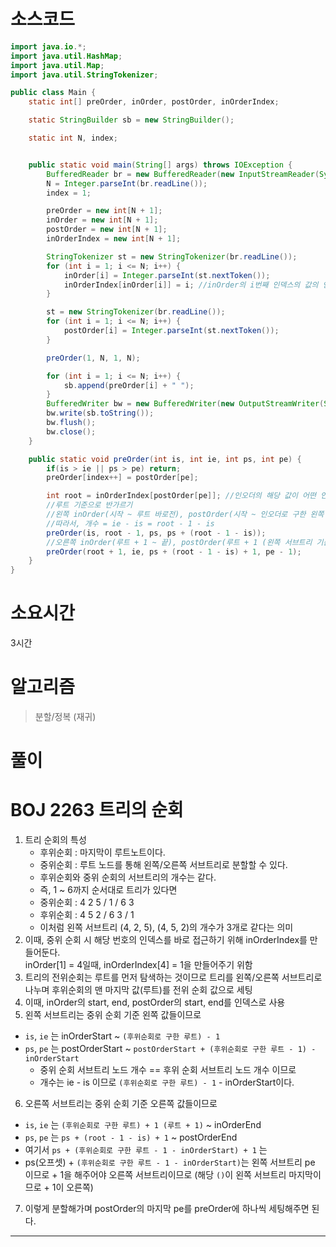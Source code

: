 # 소스코드

```Java
import java.io.*;
import java.util.HashMap;
import java.util.Map;
import java.util.StringTokenizer;

public class Main {
    static int[] preOrder, inOrder, postOrder, inOrderIndex;

    static StringBuilder sb = new StringBuilder();

    static int N, index;


    public static void main(String[] args) throws IOException {
        BufferedReader br = new BufferedReader(new InputStreamReader(System.in));
        N = Integer.parseInt(br.readLine());
        index = 1;

        preOrder = new int[N + 1];
        inOrder = new int[N + 1];
        postOrder = new int[N + 1];
        inOrderIndex = new int[N + 1];

        StringTokenizer st = new StringTokenizer(br.readLine());
        for (int i = 1; i <= N; i++) {
            inOrder[i] = Integer.parseInt(st.nextToken());
            inOrderIndex[inOrder[i]] = i; //inOrder의 i번째 인덱스의 값의 인덱스 inOrder[0] = 1이면 1의 인덱스가 0이라는 것을 인덱싱
        }

        st = new StringTokenizer(br.readLine());
        for (int i = 1; i <= N; i++) {
            postOrder[i] = Integer.parseInt(st.nextToken());
        }

        preOrder(1, N, 1, N);

        for (int i = 1; i <= N; i++) {
            sb.append(preOrder[i] + " ");
        }
        BufferedWriter bw = new BufferedWriter(new OutputStreamWriter(System.out));
        bw.write(sb.toString());
        bw.flush();
        bw.close();
    }

    public static void preOrder(int is, int ie, int ps, int pe) {
        if(is > ie || ps > pe) return;
        preOrder[index++] = postOrder[pe];

        int root = inOrderIndex[postOrder[pe]]; //인오더의 해당 값이 어떤 인덱스인지 바로 찾기
        //루트 기준으로 반가르기
        //왼쪽 inOrder(시작 ~ 루트 바로전), postOrder(시작 ~ 인오더로 구한 왼쪽 서브트리 개수 == 포스트오더 왼쪽 서브트리 개수)
        //따라서, 개수 = ie - is = root - 1 - is
        preOrder(is, root - 1, ps, ps + (root - 1 - is));
        //오른쪽 inOrder(루트 + 1 ~ 끝), postOrder(루트 + 1 (왼쪽 서브트리 기준 + 1) ~ 끝 - 1(루트 제외))
        preOrder(root + 1, ie, ps + (root - 1 - is) + 1, pe - 1);
    }
}
```

# 소요시간

3시간

# 알고리즘

> 분할/정복 (재귀)

# 풀이

# BOJ 2263 트리의 순회

1. 트리 순회의 특성
   - 후위순회 : 마지막이 루트노트이다.
   - 중위순회 : 루트 노드를 통해 왼쪽/오른쪽 서브트리로 분할할 수 있다.
   - 후위순회와 중위 순회의 서브트리의 개수는 같다.
   - 즉, 1 ~ 6까지 순서대로 트리가 있다면
   - 중위순회 : 4 2 5 / 1 / 6 3
   - 후위순회 : 4 5 2 / 6 3 / 1
   - 이처럼 왼쪽 서브트리 (4, 2, 5), (4, 5, 2)의 개수가 3개로 같다는 의미
2. 이때, 중위 순회 시 해당 번호의 인덱스를 바로 접근하기 위해 inOrderIndex를 만들어둔다.  
   inOrder[1] = 4일때, inOrderIndex[4] = 1을 만들어주기 위함
3. 트리의 전위순회는 루트를 먼저 탐색하는 것이므로 트리를 왼쪽/오른쪽 서브트리로 나누며 후위순회의 맨 마지막 값(루트)를 전위 순회 값으로 세팅
4. 이때, inOrder의 start, end, postOrder의 start, end를 인덱스로 사용
5. 왼쪽 서브트리는 중위 순회 기준 왼쪽 값들이므로

- `is`, `ie` 는 inOrderStart ~ `(후위순회로 구한 루트) - 1`
- `ps`, `pe` 는 postOrderStart ~ `postOrderStart + (후위순회로 구한 루트 - 1) - inOrderStart`
  - 중위 순회 서브트리 노드 개수 == 후위 순회 서브트리 노드 개수 이므로
  - 개수는 ie - is 이므로 `(후위순회로 구한 루트) - 1` - inOrderStart이다.

6. 오른쪽 서브트리는 중위 순회 기준 오른쪽 값들이므로

- `is`, `ie` 는 `(후위순회로 구한 루트) + 1 (루트 + 1)` ~ inOrderEnd
- `ps`, `pe` 는 `ps + (root - 1 - is) + 1` ~ postOrderEnd
- 여기서 `ps + (후위순회로 구한 루트 - 1 - inOrderStart) + 1` 는
- ps(오프셋) + `(후위순회로 구한 루트 - 1 - inOrderStart)`는 왼쪽 서브트리 pe 이므로 + 1을 해주어야 오른쪽 서브트리이므로 (해당 `()`이 왼쪽 서브트리 마지막이므로 + 1이 오른쪽)

7. 이렇게 분할해가며 postOrder의 마지막 pe를 preOrder에 하나씩 세팅해주면 된다.

---
